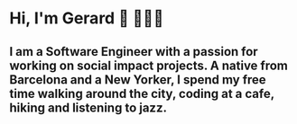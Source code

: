 # Hi, I'm Gerard 👋 👨🏻‍💻

## I am a Software Engineer with a passion for working on social impact projects. A native from Barcelona and a New Yorker, I spend my free time walking around the city, coding at a cafe, hiking and listening to jazz.

<!--
**gerardotalora/gerardotalora** is a ✨ _special_ ✨ repository because its `README.md` (this file) appears on your GitHub profile.

Here are some ideas to get you started:

- 🔭 I’m currently working on ...
- 🌱 I’m currently learning ...
- 👯 I’m looking to collaborate on ...
- 🤔 I’m looking for help with ...
- 💬 Ask me about ...
- 📫 How to reach me: ...
- 😄 Pronouns: ...
- ⚡ Fun fact: ...
-->
